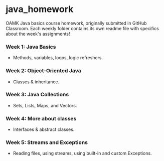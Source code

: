 # java_homework

OAMK Java basics course homework, originally submitted in GitHub Classroom. Each weekly folder contains its own readme file with specifics about the week's assignments!

### Week 1: Java Basics
- Methods, variables, loops, logic refreshers.

### Week 2: Object-Oriented Java
- Classes & inheritance.
  
### Week 3: Java Collections
- Sets, Lists, Maps, and Vectors.

### Week 4: More about classes
- Interfaces & abstract classes.

### Week 5: Streams and Exceptions
- Reading files, using streams, using built-in and custom Exceptions.
